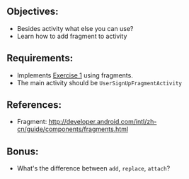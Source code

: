 ## Objectives:
* Besides activity what else you can use?
* Learn how to add fragment to activity

## Requirements:
* Implements [Exercise 1](Exercise_1_1_Layout_and_UI_controls.md) using fragments.
* The main activity should be `UserSignUpFragmentActivity`

## References:
* Fragment: http://developer.android.com/intl/zh-cn/guide/components/fragments.html

## Bonus:
* What's the difference between `add`, `replace`, `attach`?

